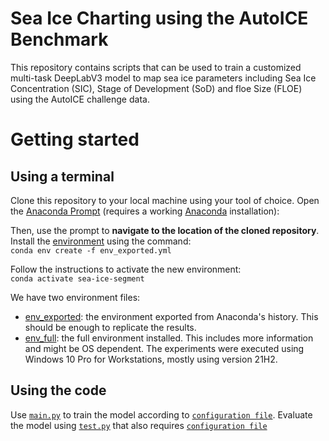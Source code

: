 # Sea Ice Charting using the AutoICE  Benchmark

This repository contains scripts that can be used to train a  customized multi-task DeepLabV3 model to map sea ice parameters including Sea Ice Concentration (SIC), Stage of Development (SoD) and floe Size (FLOE) using the AutoICE challenge data. 

# Getting started
## Using a terminal
Clone this repository to your local machine using your tool of choice. Open the [Anaconda Prompt](https://docs.anaconda.com/anaconda/user-guide/getting-started/) (requires a working [Anaconda](https://www.anaconda.com/) installation):

Then, use the prompt to **navigate to the location of the cloned repository**. Install the [environment](env_exported.yml) using the command:  
`conda env create -f env_exported.yml`

Follow the instructions to activate the new environment:  
`conda activate sea-ice-segment`

We have two environment files: 
- [env_exported](env_exported.yml): the environment exported from  Anaconda's history. This should be enough to replicate the results.
- [env_full](env_full.yml): the full environment installed. This includes more information and might be OS dependent. The experiments were executed using Windows 10 Pro for Workstations, mostly using version 21H2.

## Using the code
Use [`main.py`](main.py) to train the model according to [`configuration file`](config_main.ini). Evaluate the model using  [`test.py`](test.py) that also requires [`configuration file`](config_eval.ini)

